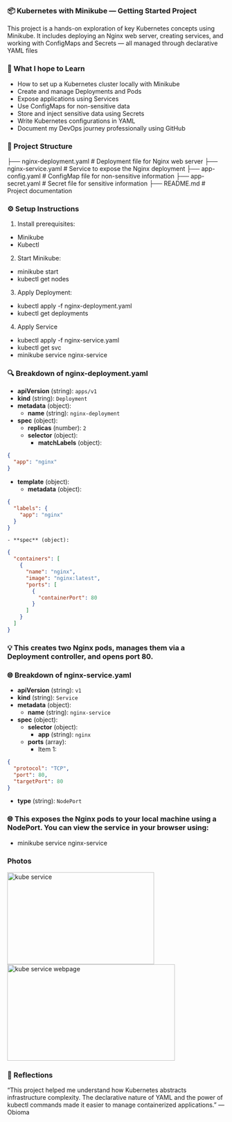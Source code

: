 ### 📦 Kubernetes with Minikube — Getting Started Project
This project is a hands-on exploration of key Kubernetes concepts using Minikube. It includes deploying an Nginx web server, creating services, and working with ConfigMaps and Secrets — all managed through declarative YAML files

### 🚀 What I hope to Learn
- How to set up a Kubernetes cluster locally with Minikube
- Create and manage Deployments and Pods
- Expose applications using Services
- Use ConfigMaps for non-sensitive data
- Store and inject sensitive data using Secrets
- Write Kubernetes configurations in YAML
- Document my DevOps journey professionally using GitHub

### 📁 Project Structure
├── nginx-deployment.yaml     # Deployment file for Nginx web server
├── nginx-service.yaml        # Service to expose the Nginx deployment
├── app-config.yaml           # ConfigMap file for non-sensitive information
├── app-secret.yaml           # Secret file for sensitive information
├── README.md                 # Project documentation

### ⚙️ Setup Instructions
1. Install prerequisites:
- Minikube
- Kubectl
2.  Start Minikube:
- minikube start
- kubectl get nodes
3. Apply Deployment:
- kubectl apply -f nginx-deployment.yaml
- kubectl get deployments
4. Apply Service
- kubectl apply -f nginx-service.yaml
- kubectl get svc
- minikube service nginx-service

### 🔍 Breakdown of nginx-deployment.yaml
- **apiVersion** (string): `apps/v1`
- **kind** (string): `Deployment`
- **metadata** (object):
  - **name** (string): `nginx-deployment`
- **spec** (object):
  - **replicas** (number): `2`
  - **selector** (object):
    - **matchLabels** (object):
```json
{
  "app": "nginx"
}
```

  - **template** (object):
    - **metadata** (object):
```json
{
  "labels": {
    "app": "nginx"
  }
}
```

    - **spec** (object):
```json
{
  "containers": [
    {
      "name": "nginx",
      "image": "nginx:latest",
      "ports": [
        {
          "containerPort": 80
        }
      ]
    }
  ]
}
```
### 💡 This creates two Nginx pods, manages them via a Deployment controller, and opens port 80.

### 🌐 Breakdown of nginx-service.yaml
- **apiVersion** (string): `v1`
- **kind** (string): `Service`
- **metadata** (object):
  - **name** (string): `nginx-service`
- **spec** (object):
  - **selector** (object):
    - **app** (string): `nginx`
  - **ports** (array):
    - Item 1:
```json
{
  "protocol": "TCP",
  "port": 80,
  "targetPort": 80
}
```

  - **type** (string): `NodePort`

### 🌐 This exposes the Nginx pods to your local machine using a NodePort. You can view the service in your browser using:
- minikube service nginx-service
  
### Photos

<img width="339" height="212" alt="kube service" src="https://github.com/user-attachments/assets/883b98b2-f8de-448a-90a4-113bae7e87eb" />
<img width="387" height="222" alt="kube service webpage" src="https://github.com/user-attachments/assets/51f82ff3-ac41-41e0-ad17-21957447d709" />

### 💬 Reflections

“This project helped me understand how Kubernetes abstracts infrastructure complexity. The declarative nature of YAML and the power of kubectl commands made it easier to manage containerized applications.” — Obioma
